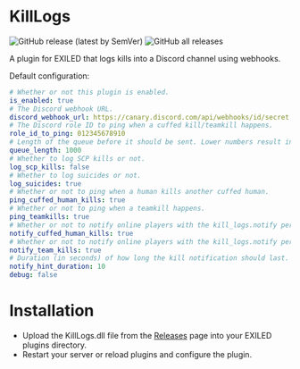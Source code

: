 # KillLogs
![GitHub release (latest by SemVer)](https://img.shields.io/github/downloads/0b10000/KillLogs/latest/total?sort=semver)
![GitHub all releases](https://img.shields.io/github/downloads/0b10000/KillLogs/total)


A plugin for EXILED that logs kills into a Discord channel using webhooks.

Default configuration: 
```yml
# Whether or not this plugin is enabled.
is_enabled: true
# The Discord webhook URL.
discord_webhook_url: https://canary.discord.com/api/webhooks/id/secret
# The Discord role ID to ping when a cuffed kill/teamkill happens.
role_id_to_ping: 012345678910
# Length of the queue before it should be sent. Lower numbers result in faster sends to Discord but can lead to ratelimiting by Discord.
queue_length: 1000
# Whether to log SCP kills or not.
log_scp_kills: false
# Whether to log suicides or not.
log_suicides: true
# Whether or not to ping when a human kills another cuffed human.
ping_cuffed_human_kills: true
# Whether or not to ping when a teamkill happens.
ping_teamkills: true
# Whether or not to notify online players with the kill_logs.notify permission when a human kills another cuffed human.
notify_cuffed_human_kills: true
# Whether or not to notify online players with the kill_logs.notify permission when a teamkill happens.
notify_team_kills: true
# Duration (in seconds) of how long the kill notification should last.
notify_hint_duration: 10
debug: false
 ```
 
 # Installation
 * Upload the KillLogs.dll file from the [Releases](https://github.com/0b10000/KillLogs/releases) page into your EXILED plugins directory.
 * Restart your server or reload plugins and configure the plugin. 
